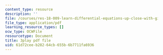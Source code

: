 ```yaml
---
content_type: resource
description: ''
file: /courses/res-18-009-learn-differential-equations-up-close-with-gilbert-strang-and-cleve-moler-fall-2015/61d72ceeb28264cb655b6b7711fa6936_aW-e04zwTnc.pdf
file_type: application/pdf
learning_resource_types: []
ocw_type: OCWFile
resourcetype: Document
title: 3play pdf file
uid: 61d72cee-b282-64cb-655b-6b7711fa6936
---
```

